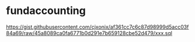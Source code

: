 
# fundaccounting


https://gist.githubusercontent.com/cjxonix/af361cc7c6c87d98999d5acc03f84a69/raw/45a8089ca0fa6771b0d291e7b659128cbe52d479/xxx.sql

